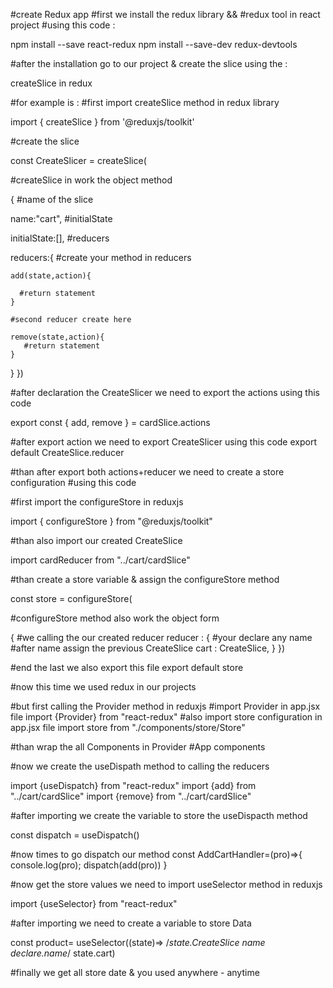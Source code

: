 #create Redux app 
#first we install the redux library && #redux tool in react project
#using this code : 


npm install --save react-redux
npm install --save-dev redux-devtools

#after the installation go to our project & create the slice using the :


createSlice in redux

#for example is :
#first import createSlice method in redux library 


import { createSlice } from '@reduxjs/toolkit'

#create the slice

const CreateSlicer = createSlice(

#createSlice in work the object method 


{
#name of the slice


  name:"cart",
#initialState 


  initialState:[],
#reducers


  reducers:{
    #create your method in reducers
    
    add(state,action){
    
      #return statement 
    }
    
    #second reducer create here
    
    remove(state,action){
       #return statement 
    }
  }
})

#after declaration the CreateSlicer we need to export the actions using this code 

export const { add, remove }  = cardSlice.actions

#after export action we need to export CreateSlicer using this code
export default CreateSlice.reducer


#than after export both actions+reducer we need to create a store configuration
#using this code 

#first import the configureStore in reduxjs

import { configureStore } from "@reduxjs/toolkit" 

#than also import our created CreateSlice

import cardReducer from "../cart/cardSlice"

#than create a store variable & assign the configureStore method

const store = configureStore(

#configureStore method also work the object form


{
#we calling the our created reducer 
  reducer : {
  #your declare any name 
  #after name assign the previous CreateSlice
    cart : CreateSlice,
  }
})

#end the last we also export this file
export default store

#now this time we used redux in our projects

#but first calling the Provider method in reduxjs
#import Provider in app.jsx file
import {Provider} from "react-redux"
#also import store configuration in app.jsx file
import store from "./components/store/Store"

#than wrap the all Components in Provider
  <Provider store={store}>
    #App components 
  </Provider>

#now we create the useDispath method to calling the reducers

import {useDispatch} from "react-redux"
import {add} from "../cart/cardSlice"
import {remove} from "../cart/cardSlice"

#after importing we create the variable to store the useDispacth method

const dispatch = useDispatch()

#now times to go dispatch our method
const AddCartHandler=(pro)=>{
    console.log(pro);
   dispatch(add(pro))
  }

#now get the store values we need to import useSelector method in reduxjs

import {useSelector} from "react-redux"

#after importing we need to create a variable to store Data

const product= useSelector((state)=> /*state.CreateSlice name declare.name*/ state.cart)

#finally  we get all store date & you used anywhere - anytime 




